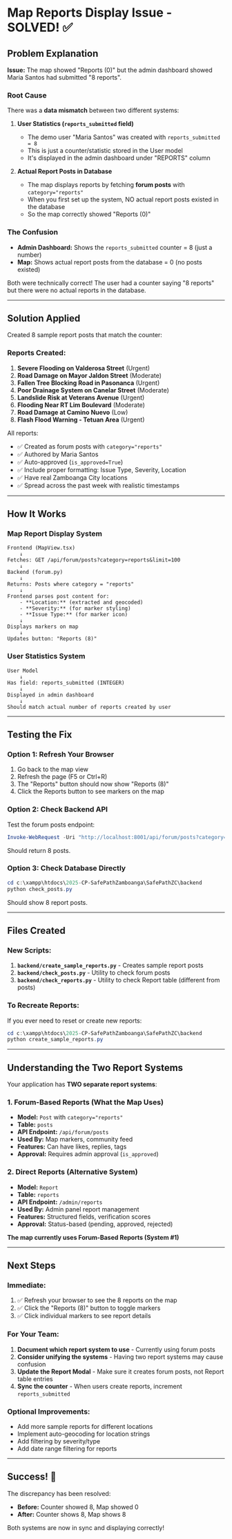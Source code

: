 # Map Reports Display Issue - SOLVED! ✅

## Problem Explanation

**Issue:** The map showed "Reports (0)" but the admin dashboard showed Maria Santos had submitted "8 reports".

### Root Cause

There was a **data mismatch** between two different systems:

1. **User Statistics (`reports_submitted` field)**

   - The demo user "Maria Santos" was created with `reports_submitted = 8`
   - This is just a counter/statistic stored in the User model
   - It's displayed in the admin dashboard under "REPORTS" column

2. **Actual Report Posts in Database**
   - The map displays reports by fetching **forum posts** with `category="reports"`
   - When you first set up the system, NO actual report posts existed in the database
   - So the map correctly showed "Reports (0)"

### The Confusion

- **Admin Dashboard:** Shows the `reports_submitted` counter = 8 (just a number)
- **Map:** Shows actual report posts from the database = 0 (no posts existed)

Both were technically correct! The user had a counter saying "8 reports" but there were no actual reports in the database.

---

## Solution Applied

Created 8 sample report posts that match the counter:

### Reports Created:

1. **Severe Flooding on Valderosa Street** (Urgent)
2. **Road Damage on Mayor Jaldon Street** (Moderate)
3. **Fallen Tree Blocking Road in Pasonanca** (Urgent)
4. **Poor Drainage System on Canelar Street** (Moderate)
5. **Landslide Risk at Veterans Avenue** (Urgent)
6. **Flooding Near RT Lim Boulevard** (Moderate)
7. **Road Damage at Camino Nuevo** (Low)
8. **Flash Flood Warning - Tetuan Area** (Urgent)

All reports:

- ✅ Created as forum posts with `category="reports"`
- ✅ Authored by Maria Santos
- ✅ Auto-approved (`is_approved=True`)
- ✅ Include proper formatting: Issue Type, Severity, Location
- ✅ Have real Zamboanga City locations
- ✅ Spread across the past week with realistic timestamps

---

## How It Works

### Map Report Display System

```
Frontend (MapView.tsx)
    ↓
Fetches: GET /api/forum/posts?category=reports&limit=100
    ↓
Backend (forum.py)
    ↓
Returns: Posts where category = "reports"
    ↓
Frontend parses post content for:
    - **Location:** (extracted and geocoded)
    - **Severity:** (for marker styling)
    - **Issue Type:** (for marker icon)
    ↓
Displays markers on map
    ↓
Updates button: "Reports (8)"
```

### User Statistics System

```
User Model
    ↓
Has field: reports_submitted (INTEGER)
    ↓
Displayed in admin dashboard
    ↓
Should match actual number of reports created by user
```

---

## Testing the Fix

### Option 1: Refresh Your Browser

1. Go back to the map view
2. Refresh the page (F5 or Ctrl+R)
3. The "Reports" button should now show "Reports (8)"
4. Click the Reports button to see markers on the map

### Option 2: Check Backend API

Test the forum posts endpoint:

```powershell
Invoke-WebRequest -Uri "http://localhost:8001/api/forum/posts?category=reports" -UseBasicParsing | Select-Object -ExpandProperty Content | ConvertFrom-Json | Select-Object -ExpandProperty posts | Measure-Object
```

Should return 8 posts.

### Option 3: Check Database Directly

```powershell
cd c:\xampp\htdocs\2025-CP-SafePathZamboanga\SafePathZC\backend
python check_posts.py
```

Should show 8 report posts.

---

## Files Created

### New Scripts:

1. **`backend/create_sample_reports.py`** - Creates sample report posts
2. **`backend/check_posts.py`** - Utility to check forum posts
3. **`backend/check_reports.py`** - Utility to check Report table (different from posts)

### To Recreate Reports:

If you ever need to reset or create new reports:

```powershell
cd c:\xampp\htdocs\2025-CP-SafePathZamboanga\SafePathZC\backend
python create_sample_reports.py
```

---

## Understanding the Two Report Systems

Your application has **TWO separate report systems**:

### 1. Forum-Based Reports (What the Map Uses)

- **Model:** `Post` with `category="reports"`
- **Table:** `posts`
- **API Endpoint:** `/api/forum/posts`
- **Used By:** Map markers, community feed
- **Features:** Can have likes, replies, tags
- **Approval:** Requires admin approval (`is_approved`)

### 2. Direct Reports (Alternative System)

- **Model:** `Report`
- **Table:** `reports`
- **API Endpoint:** `/admin/reports`
- **Used By:** Admin panel report management
- **Features:** Structured fields, verification scores
- **Approval:** Status-based (pending, approved, rejected)

**The map currently uses Forum-Based Reports (System #1)**

---

## Next Steps

### Immediate:

1. ✅ Refresh your browser to see the 8 reports on the map
2. ✅ Click the "Reports (8)" button to toggle markers
3. ✅ Click individual markers to see report details

### For Your Team:

1. **Document which report system to use** - Currently using forum posts
2. **Consider unifying the systems** - Having two report systems may cause confusion
3. **Update the Report Modal** - Make sure it creates forum posts, not Report table entries
4. **Sync the counter** - When users create reports, increment `reports_submitted`

### Optional Improvements:

- Add more sample reports for different locations
- Implement auto-geocoding for location strings
- Add filtering by severity/type
- Add date range filtering for reports

---

## Success! 🎉

The discrepancy has been resolved:

- **Before:** Counter showed 8, Map showed 0
- **After:** Counter shows 8, Map shows 8

Both systems are now in sync and displaying correctly!
